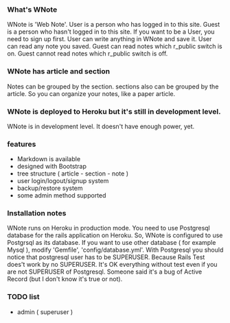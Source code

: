 ### What's WNote

WNote is 'Web Note'.
User is a person who has logged in to this site.
Guest is a person who hasn't logged in to this site.
If you want to be a User, you need to sign up first.
User can write anything in WNote and save it.
User can read any note you saved.
Guest can read notes which r_public switch is on.
Guest cannot read notes which r_public switch is off.

### WNote has article and section

Notes can be grouped by the section.
sections also can be grouped by the article.
So you can organize your notes, like a paper article.

### WNote is deployed to Heroku but it's still in development level.

WNote is in development level.
It doesn't have enough power, yet.

### features

- Markdown is available
- designed with Bootstrap
- tree structure ( article - section - note )
- user login/logout/signup system
- backup/restore system
- some admin method supported

### Installation notes

WNote runs on Heroku in production mode.
You need to use Postgresql database for the rails application on Heroku.
So, WNote is configured to use Postgrsql as its database.
If you want to use other database ( for example Mysql ), modify 'Gemfile', 'config/database.yml'.
With Postgresql you should notice that postgresql user has to be SUPERUSER.
Because Rails Test does't work by no SUPERUSER.
It's OK everything without test even if you are not SUPERUSER of Postgresql.
Someone said it's a bug of Active Record (but I don't know it's true or not).

### TODO list

- admin ( superuser )

